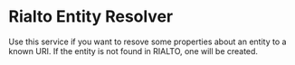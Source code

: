 # Rialto Entity Resolver

Use this service if you want to resove some properties about an entity to a known URI.
If the entity is not found in RIALTO, one will be created.
